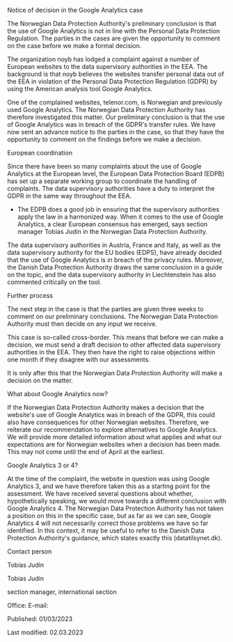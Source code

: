 Notice of decision in the Google Analytics case

The Norwegian Data Protection Authority's preliminary conclusion is that the use of Google Analytics is not in line with the Personal Data Protection Regulation. The parties in the cases are given the opportunity to comment on the case before we make a formal decision.

The organization noyb has lodged a complaint against a number of European websites to the data supervisory authorities in the EEA. The background is that noyb believes the websites transfer personal data out of the EEA in violation of the Personal Data Protection Regulation (GDPR) by using the American analysis tool Google Analytics.

One of the complained websites, telenor.com, is Norwegian and previously used Google Analytics. The Norwegian Data Protection Authority has therefore investigated this matter. Our preliminary conclusion is that the use of Google Analytics was in breach of the GDPR's transfer rules. We have now sent an advance notice to the parties in the case, so that they have the opportunity to comment on the findings before we make a decision.

European coordination

Since there have been so many complaints about the use of Google Analytics at the European level, the European Data Protection Board (EDPB) has set up a separate working group to coordinate the handling of complaints. The data supervisory authorities have a duty to interpret the GDPR in the same way throughout the EEA.

- The EDPB does a good job in ensuring that the supervisory authorities apply the law in a harmonized way. When it comes to the use of Google Analytics, a clear European consensus has emerged, says section manager Tobias Judin in the Norwegian Data Protection Authority.

The data supervisory authorities in Austria, France and Italy, as well as the data supervisory authority for the EU bodies (EDPS), have already decided that the use of Google Analytics is in breach of the privacy rules. Moreover, the Danish Data Protection Authority draws the same conclusion in a guide on the topic, and the data supervisory authority in Liechtenstein has also commented critically on the tool.

Further process

The next step in the case is that the parties are given three weeks to comment on our preliminary conclusions. The Norwegian Data Protection Authority must then decide on any input we receive.

This case is so-called cross-border. This means that before we can make a decision, we must send a draft decision to other affected data supervisory authorities in the EEA. They then have the right to raise objections within one month if they disagree with our assessments.

It is only after this that the Norwegian Data Protection Authority will make a decision on the matter.

What about Google Analytics now?

If the Norwegian Data Protection Authority makes a decision that the website's use of Google Analytics was in breach of the GDPR, this could also have consequences for other Norwegian websites. Therefore, we reiterate our recommendation to explore alternatives to Google Analytics. We will provide more detailed information about what applies and what our expectations are for Norwegian websites when a decision has been made. This may not come until the end of April at the earliest.

Google Analytics 3 or 4?

At the time of the complaint, the website in question was using Google Analytics 3, and we have therefore taken this as a starting point for the assessment. We have received several questions about whether, hypothetically speaking, we would move towards a different conclusion with Google Analytics 4. The Norwegian Data Protection Authority has not taken a position on this in the specific case, but as far as we can see, Google Analytics 4 will not necessarily correct those problems we have so far identified. In this context, it may be useful to refer to the Danish Data Protection Authority's guidance, which states exactly this (datatilsynet.dk).

Contact person

Tobias Judin

Tobias Judin

section manager, international section

Office: E-mail:

Published: 01/03/2023

Last modified: 02.03.2023
